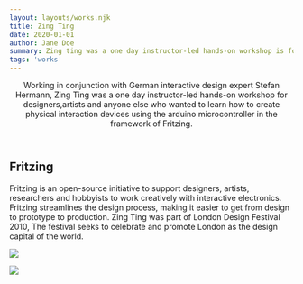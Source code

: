 ```yaml
---
layout: layouts/works.njk
title: Zing Ting
date: 2020-01-01
author: Jane Doe
summary: Zing ting was a one day instructor-led hands-on workshop is for designers,artists and anyone else who wants to learn how to create physical interaction devices using the arduino microcontroller in the framework of Fritzing.
tags: 'works'
---
```


<div class="wrapper">
  <header class="header"><p class="intro">Working in conjunction with German interactive design expert Stefan Hermann, Zing Ting was a one day  instructor-led hands-on workshop for designers,artists and anyone else who wanted to learn how to create physical interaction devices using the arduino microcontroller in the framework  of Fritzing. 
</p></header>
<article class="content">
    <h1>Fritzing</h1>
    <p>Fritzing is an open-source initiative to support designers, artists, researchers and hobbyists to work creatively with interactive electronics. Fritzing streamlines the design process, making it easier to get from design to prototype to production.
    Zing Ting was part of London Design Festival 2010, The festival seeks to celebrate and promote London as the design capital of the world.
    </p>
    
  <p><img src="https://res.cloudinary.com/dznoa1hid/image/upload/v1641516580/StudioSKS/Zing%20Ting/Zing-Ting-An-Arduino-Electronics-Workshop_1_p8fmk2.png"></p>

   <div class="fourwrapper">
  
  </div>

  </article>
  <div class="block-a"><img src="https://res.cloudinary.com/dznoa1hid/image/upload/v1642028975/StudioSKS/Zing%20Ting/fritzing-kit1_yqsyvx.jpg"></div>
  <div class="block-b"></div>
  <footer class="footer"></footer>
